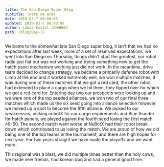 ```yaml
---
title: The San Diego Super Blog
subtitle: (Here we are)
date: 2019-03-7 00:00:00
updated: 2019-03-7 00:00:00
author: Lukas Koziol (AHHHHH)
path: /blog/Day-37
---
```

Welcome to the somewhat late San Diego super blog, it isn't that we had no expectations after last week, more of a set of reserved expectations, we went into San Diego on Thursday, things didn't start the greatest, our robot radio just flat out was not working and trying something new to get the hatch panel mechanism working just did not work. In the meantime, drive team decided to change strategy, we became a primarily defense robot with climb at the end and it worked extremely well, we won multiple matches, it was during one of these matches that we got a red card, the other robot had extended to place a cargo when we hit them, they tipped over for which we got a red card for. Entering day two our prospects were looking up and we were one of the top seeded alliances. we won two of our final three matches which made us the six seed going into alliance selection however we moved up a spot to become the fifth alliance. We picked to our weaknesses, picking nubotX for our cargo requirements and Blue thunder for hatch panels, we played against the fourth seed losing the first match 49-50. The second match went worse at NuBotX had their robot break down which contributed to us losing the match. We are proud of how we did being one of the top teams in the tournament, and there are high hopes for next year. For two years straight we have made the playoffs and we want more.

This regional was a blast, we did multiple times better than the holy cows, we made new friends, had korean bbq and had a general good time.
